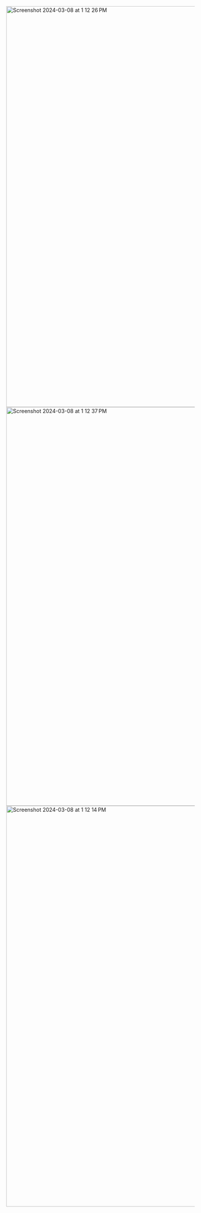 
<img width="1073" alt="Screenshot 2024-03-08 at 1 12 26 PM" src="https://github.com/SOEN345-WINTER2024/cfg-graph-lab-Spiratatoe/assets/95253269/5ead7869-7cc4-4c1c-88e9-0041c270b501">

<img width="1067" alt="Screenshot 2024-03-08 at 1 12 37 PM" src="https://github.com/SOEN345-WINTER2024/cfg-graph-lab-Spiratatoe/assets/95253269/4462ba08-ab84-4099-8adf-242621a319f5">

<img width="1073" alt="Screenshot 2024-03-08 at 1 12 14 PM" src="https://github.com/SOEN345-WINTER2024/cfg-graph-lab-Spiratatoe/assets/95253269/8fa57573-c0a2-4fc6-a03c-7d2c96fcadf8">




